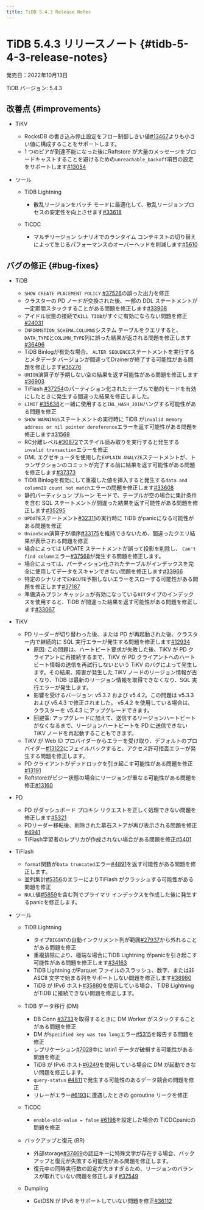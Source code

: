 ```yaml
---
title: TiDB 5.4.3 Release Notes
---
```


# TiDB 5.4.3 リリースノート {#tidb-5-4-3-release-notes}

発売日：2022年10月13日

TiDB バージョン: 5.4.3

## 改善点 {#improvements}

-   TiKV

    -   RocksDB の書き込み停止設定をフロー制御しきい値[#13467](https://github.com/tikv/tikv/issues/13467)よりも小さい値に構成することをサポートします。
    -   1 つのピアが到達不能になった後にRaftstore が大量のメッセージをブロードキャストすることを避けるための`unreachable_backoff`項目の設定をサポートします[#13054](https://github.com/tikv/tikv/issues/13054)

-   ツール

    -   TiDB Lightning

        -   散乱リージョンをバッチ モードに最適化して、散乱リージョンプロセスの安定性を向上させます[#33618](https://github.com/pingcap/tidb/issues/33618)

    -   TiCDC

        -   マルチリージョン シナリオでのランタイム コンテキストの切り替えによって生じるパフォーマンスのオーバーヘッドを削減します[#5610](https://github.com/pingcap/tiflow/issues/5610)

## バグの修正 {#bug-fixes}

-   TiDB

    -   `SHOW CREATE PLACEMENT POLICY` [#37526](https://github.com/pingcap/tidb/issues/37526)の誤った出力を修正
    -   クラスターの PD ノードが交換された後、一部の DDL ステートメントが一定期間スタックすることがある問題を修正します[#33908](https://github.com/pingcap/tidb/issues/33908)
    -   アイドル状態の接続で`KILL TIDB`がすぐに有効にならない問題を修正[#24031](https://github.com/pingcap/tidb/issues/24031)
    -   `INFORMSTION_SCHEMA.COLUMNS`システム テーブルをクエリすると、 `DATA_TYPE`と`COLUMN_TYPE`列に誤った結果が返される問題を修正します[#36496](https://github.com/pingcap/tidb/issues/36496)
    -   TiDB Binlogが有効な場合、 `ALTER SEQUENCE`ステートメントを実行するとメタデータ バージョンが間違ってDrainerが終了する可能性がある問題を修正します[#36276](https://github.com/pingcap/tidb/issues/36276)
    -   `UNION`演算子が予期しない空の結果を返す可能性がある問題を修正します[#36903](https://github.com/pingcap/tidb/issues/36903)
    -   TiFlash [#37254](https://github.com/pingcap/tidb/issues/37254)のパーティション化されたテーブルで動的モードを有効にしたときに発生する間違った結果を修正しました。
    -   `LIMIT` [#35638](https://github.com/pingcap/tidb/issues/35638)と一緒に使用すると`INL_HASH_JOIN`ハングする可能性がある問題を修正
    -   `SHOW WARNINGS`ステートメントの実行時に TiDB が`invalid memory address or nil pointer dereference`エラーを返す可能性がある問題を修正します[#31569](https://github.com/pingcap/tidb/issues/31569)
    -   RC分離レベル[#30872](https://github.com/pingcap/tidb/issues/30872)でステイル読み取りを実行すると発生する`invalid transaction`エラーを修正
    -   DML エグゼキュータを使用した`EXPLAIN ANALYZE`ステートメントが、トランザクションのコミットが完了する前に結果を返す可能性がある問題を修正します[#37373](https://github.com/pingcap/tidb/issues/37373)
    -   TiDB Binlogを有効にして重複した値を挿入すると発生する`data and columnID count not match`エラーの問題を修正します[#33608](https://github.com/pingcap/tidb/issues/33608)
    -   静的パーティション プルーン モードで、テーブルが空の場合に集計条件を含む SQL ステートメントが間違った結果を返す可能性がある問題を修正します[#35295](https://github.com/pingcap/tidb/issues/35295)
    -   `UPDATE`ステートメント[#32311](https://github.com/pingcap/tidb/issues/32311)の実行時に TiDB がpanicになる可能性がある問題を修正
    -   `UnionScan`演算子が順序[#33175](https://github.com/pingcap/tidb/issues/33175)を維持できないため、間違ったクエリ結果が表示される問題を修正
    -   場合によっては UPDATE ステートメントが誤って投影を削除し、 `Can't find column`エラー[#37568](https://github.com/pingcap/tidb/issues/37568)が発生する問題を修正します。
    -   場合によっては、パーティション化されたテーブルがインデックスを完全に使用してデータをスキャンできない問題を修正します[#33966](https://github.com/pingcap/tidb/issues/33966)
    -   特定のシナリオで`EXECUTE`予期しないエラーをスローする可能性がある問題を修正します[#37187](https://github.com/pingcap/tidb/issues/37187)
    -   準備済みプラン キャッシュが有効になっている`BIT`タイプのインデックスを使用すると、TiDB が間違った結果を返す可能性がある問題を修正します[#33067](https://github.com/pingcap/tidb/issues/33067)

-   TiKV

    -   PD リーダーが切り替わった後、または PD が再起動された後、クラスター内で継続的に SQL 実行エラーが発生する問題を修正します[#12934](https://github.com/tikv/tikv/issues/12934)
        -   原因: この問題は、ハートビート要求が失敗した後、TiKV が PD クライアントに再接続するまで、TiKV が PD クライアントへのハートビート情報の送信を再試行しないという TiKV のバグによって発生します。その結果、障害が発生した TiKV ノードのリージョン情報が古くなり、TiDB は最新のリージョン情報を取得できなくなり、SQL 実行エラーが発生します。
        -   影響を受けるバージョン: v5.3.2 および v5.4.2。この問題は v5.3.3 および v5.4.3 で修正されました。 v5.4.2 を使用している場合は、クラスターを v5.4.3 にアップグレードできます。
        -   回避策: アップグレードに加えて、送信するリージョンハートビートがなくなるまで、リージョンハートビートを PD に送信できない TiKV ノードを再起動することもできます。
    -   TiKV が Web ID プロバイダーからエラーを受け取り、デフォルトのプロバイダー[#13122](https://github.com/tikv/tikv/issues/13122)にフェイルバックすると、アクセス許可拒否エラーが発生する問題を修正します。
    -   PD クライアントがデッドロックを引き起こす可能性がある問題を修正[#13191](https://github.com/tikv/tikv/issues/13191)
    -   Raftstoreがビジー状態の場合にリージョンが重なる可能性がある問題を修正[#13160](https://github.com/tikv/tikv/issues/13160)

-   PD

    -   PD がダッシュボード プロキシ リクエストを正しく処理できない問題を修正します[#5321](https://github.com/tikv/pd/issues/5321)
    -   PDリーダー移転後、削除された墓石ストアが再び表示される問題を修正[#4941](https://github.com/tikv/pd/issues/4941)
    -   TiFlash学習者のレプリカが作成されない場合がある問題を修正[#5401](https://github.com/tikv/pd/issues/5401)

-   TiFlash

    -   `format`関数が`Data truncated`エラー[#4891](https://github.com/pingcap/tiflash/issues/4891)を返す可能性がある問題を修正します。
    -   並列集計[#5356](https://github.com/pingcap/tiflash/issues/5356)のエラーによりTiFlash がクラッシュする可能性がある問題を修正
    -   `NULL`値[#5859](https://github.com/pingcap/tiflash/issues/5859)を含む列でプライマリ インデックスを作成した後に発生するpanicを修正します。

-   ツール

    -   TiDB Lightning

        -   タイプ`BIGINT`の自動インクリメント列が範囲[#27937](https://github.com/pingcap/tidb/issues/27937)から外れることがある問題を修正
        -   重複排除により、極端な場合にTiDB Lightning がpanicを引き起こす可能性がある問題を修正します[#34163](https://github.com/pingcap/tidb/issues/34163)
        -   TiDB Lightning がParquet ファイルのスラッシュ、数字、または非 ASCII 文字で始まる列をサポートしない問題を修正します[#36980](https://github.com/pingcap/tidb/issues/36980)
        -   TiDB が IPv6 ホスト[#35880](https://github.com/pingcap/tidb/issues/35880)を使用している場合、 TiDB Lightning がTiDB に接続できない問題を修正します。

    -   TiDB データ移行 (DM)

        -   DB Conn [#3733](https://github.com/pingcap/tiflow/issues/3733)を取得するときに DM Worker がスタックすることがある問題を修正
        -   DM が`Specified key was too long`エラー[#5315](https://github.com/pingcap/tiflow/issues/5315)を報告する問題を修正
        -   レプリケーション[#7028](https://github.com/pingcap/tiflow/issues/7028)中に latin1 データが破損する可能性がある問題を修正
        -   TiDB が IPv6 ホスト[#6249](https://github.com/pingcap/tiflow/issues/6249)を使用している場合に DM が起動できない問題を修正します。
        -   `query-status` [#4811](https://github.com/pingcap/tiflow/issues/4811)で発生する可能性のあるデータ競合の問題を修正
        -   リレーがエラー[#6193](https://github.com/pingcap/tiflow/issues/6193)に遭遇したときの goroutine リークを修正

    -   TiCDC

        -   `enable-old-value = false` [#6198](https://github.com/pingcap/tiflow/issues/6198)を設定した場合の TiCDCpanicの問題を修正

    -   バックアップと復元 (BR)

        -   外部storage[#37469](https://github.com/pingcap/tidb/issues/37469)の認証キーに特殊文字が存在する場合、バックアップと復元が失敗する可能性がある問題を修正します。
        -   復元中の同時実行数の設定が大きすぎるため、リージョンのバランスが取れていない問題を修正します[#37549](https://github.com/pingcap/tidb/issues/37549)

    -   Dumpling

        -   GetDSN が IPv6 をサポートしていない問題を修正[#36112](https://github.com/pingcap/tidb/issues/36112)
